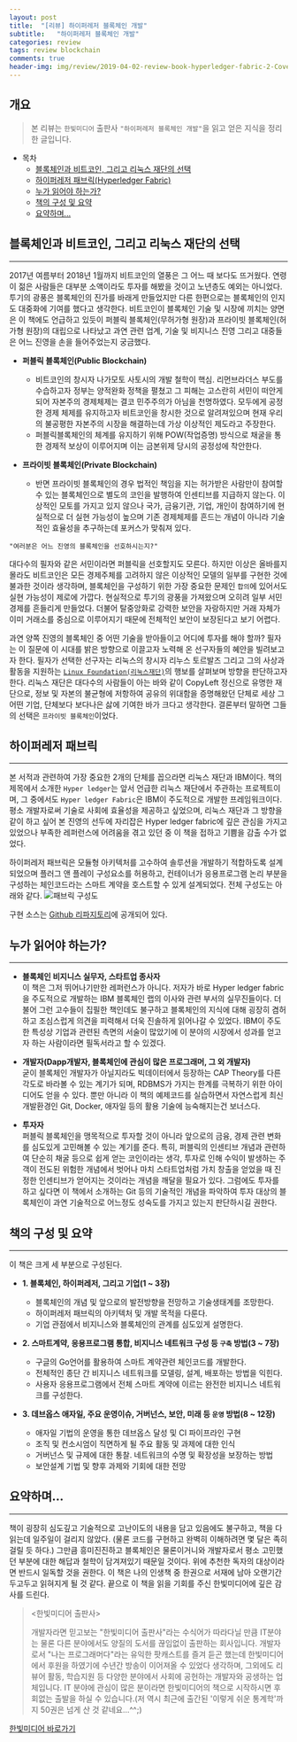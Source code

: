 ```yaml
---
layout: post
title:  "[리뷰] 하이퍼레저 블록체인 개발"
subtitle:   "하이퍼레저 블록체인 개발"
categories: review
tags: review blockchain
comments: true
header-img: img/review/2019-04-02-review-book-hyperledger-fabric-2-Cover.png
---
```


## 개요
> 본 리뷰는 `한빛미디어` 출판사 `"하이퍼레저 블록체인 개발"`을 읽고 얻은 지식을 정리한 글입니다.

- 목차
	- [블록체인과 비트코인, 그리고 리눅스 재단의 선택](#블록체인과-비트코인-그리고-리눅스-재단의-선택) 
	- [하이퍼레저 패브릭(Hyperledger Fabric)](#하이퍼레저-패브릭)
	- [누가 읽어야 하는가?](#누가-읽어야-하는가)
	- [책의 구성 및 요약](#책의-구성-및-요약)
	- [요약하며...](#요약하며)
  


## 블록체인과 비트코인, 그리고 리눅스 재단의 선택
---
2017년 여름부터 2018년 1월까지 비트코인의 열풍은 그 어느 때 보다도 뜨거웠다. 연령이 젊은 사람들은 대부분 소액이라도 투자를 해봤을 것이고 노년층도 예외는 아니었다. 투기의 광풍은 블록체인의 진가를 바래게 만들었지만 다른 한편으로는 블록체인의 인지도 대중화에 기여를 했다고 생각한다. 비트코인이 블록체인 기술 및 시장에 끼치는 양면은 이 책에도 언급하고 있듯이 퍼블릭 블록체인(무허가형 원장)과 프라이빗 블록체인(허가형 원장)의 대립으로 나타났고 과연 관련 업계, 기술 및 비지니스 진영 그리고 대중들은 어느 진영을 손을 들어주었는지 궁금했다.

* __퍼블릭 블록체인(Public Blockchain)__
  - 비트코인의 창시자 나가모토 사토시의 개발 철학이 핵심. 리먼브라더스 부도를 수습하고자 정부는 양적완화 정책을 펼쳤고 그 피해는 고스란히 서민이 떠안게 되어 자본주의 경제체제는 결코 민주주의가 아님을 천명하였다. 모두에게 공정한 경제 체제를 유지하고자 비트코인을 창시한 것으로 알려져있으며 현재 우리의 불공평한 자본주의 시장을 해결하는데 가상 이상적인 제도라고 주장한다. 
  - 퍼블릭블록체인의 체계를 유지하기 위해 POW(작업증명) 방식으로 채굴을 통한 경제적 보상이 이루어지며 이는 금본위제 당시의 공정성에 착안한다.
  
* __프라이빗 블록체인(Private Blockchain)__
  - 반면 프라이빗 블록체인의 경우 법적인 책임을 지는 허가받은 사람만이 참여할 수 있는 블록체인으로 별도의 코인을 발행하여 인센티브를 지급하지 않는다. 이상적인 모토를 가지고 있지 않으나 국가, 금융기관, 기업, 개인이 참여하기에 현실적으로 더 실현 가능성이 높으며 기존 경제체제를 흔드는 개념이 아니라 기술적인 효율성을 추구하는데 포커스가 맞춰져 있다.  

```
"여러분은 어느 진영의 블록체인을 선호하시는지?" 
```

대다수의 필자와 같은 서민이라면 퍼블릭을 선호할지도 모른다. 하지만 이상은 올바를지 몰라도 비트코인은 모든 경제주체를 고려하지 않은 이상적인 모델의 일부를 구현한 것에 불과한 것이라 생각하며, 블록체인을 구성하기 위한 가장 중요한 문제인 `합의`에 있어서도 실현 가능성이 제로에 가깝다. 현실적으로 투기의 광풍을 가져왔으며 오히려 일부 서민 경제를 흔들리게 만들었다. 더불어 탈중앙화로 강력한 보안을 자랑하지만 거래 자체가 이미 거래소를 중심으로 이루어지기 때문에 전체적인 보안이 보장된다고 보기 어렵다.

과연 양쪽 진영의 블록체인 중 어떤 기술을 받아들이고 어디에 투자를 해야 할까? 필자는 이 질문에 이 시대를 밝은 방향으로 이끌고자 노력해 온 선구자들의 혜안을 빌려보고자 한다. 필자가 선택한 선구자는 리눅스의 창시자 리누스 토르발즈 그리고 그의 사상과 활동을 지원하는 [`Linux Foundation(리눅스재단)`](https://ko.wikipedia.org/wiki/%EB%A6%AC%EB%88%85%EC%8A%A4_%EC%9E%AC%EB%8B%A8)의 행보를 살펴보며 방향을 판단하고자 한다. 리눅스 재단은 대다수의 사람들이 아는 바와 같이 CopyLeft 정신으로 유명한 재단으로, 정보 및 자본의 불균형에 저항하여 공유의 위대함을 증명해왔던 단체로 세상 그 어떤 기업, 단체보다 보다나은 삻에 기여한 바가 크다고 생각한다. 결론부터 말하면 그들의 선택은 `프라이빗 블록체인`이었다.


## 하이퍼레저 패브릭
---
본 서적과 관련하여 가장 중요한 2개의 단체를 꼽으라면 리눅스 재단과 IBM이다. 책의 제목에서 소개한 `Hyper ledger`는 앞서 언급한 리눅스 재단에서 주관하는 프로젝트이며, 그 중에서도 `Hyper ledger Fabric`은 IBM이 주도적으로 개발한 프레임워크이다. 평소 개발자로써 기술로 사회에 효율성을 제공하고 싶었으며, 리눅스 재단과 그 방향을 같이 하고 싶어 본 진영의 선두에 자리잡은 Hyper ledger fabric에 깊은 관심을 가지고 있었으나 부족한 레퍼런스에 어려움을 겪고 있던 중 이 책을 접하고 기쁨을 감출 수가 없었다.

하이퍼레저 패브릭은 모듈형 아키텍처를 고수하여 솔루션을 개발하기 적합하도록 설계되었으며 플러그 앤 플레이 구성요소를 허용하고, 컨테이너가 응용프로그램 논리 부분을 구성하는 체인코드라는 스마트 계약을 호스트할 수 있게 설계되었다. 전체 구성도는 아래와 같다.
![패브릭 구성도](https://theorydb.github.io/assets/img/review/2019-04-02-review-book-hyperledger-fabric-1-Flow-Diagram.png)
  

구현 소스는 [Github 리파지토리](https://github.com/HyperledgerHandsOn/trade-finance-logistics)에 공개되어 있다.



## 누가 읽어야 하는가?
---

- __블록체인 비지니스 실무자, 스타트업 종사자__  
  이 책은 그저 뛰어나기만한 레퍼런스가 아니다. 저자가 바로 Hyper ledger fabric을 주도적으로 개발하는 IBM 블록체인 랩의 이사와 관련 부서의 실무진들이다. 더불어 그런 고수들이 집필한 책인데도 불구하고 블록체인의 지식에 대해 굉장히 겸허하고 조심스럽게 의견을 피력해서 더욱 진솔하게 읽어나갈 수 있었다. IBM이 주도한 특성상 기업과 관련된 측면의 서술이 많았기에 이 분야의 시장에서 성과를 얻고자 하는 사람이라면 필독서라고 할 수 있겠다.

- __개발자(Dapp개발자, 블록체인에 관심이 많은 프로그래머, 그 외 개발자)__  
  굳이 블록체인 개발자가 아닐지라도 빅데이터에서 등장하는 CAP Theory를 다른 각도로 바라볼 수 있는 계기가 되며, RDBMS가 가지는 한계를 극복하기 위한 아이디어도 얻을 수 있다. 뿐만 아니라 이 책의 예제코드를 실습하면서 자연스럽게 최신 개발환경인 Git, Docker, 애자일 등의 활용 기술에 능숙해지는건 보너스다.

- __투자자__  
  퍼블릭 블록체인을 맹목적으로 투자할 것이 아니라 앞으로의 금융, 경제 관련 변화를 심도있게 고민해볼 수 있는 계기를 준다. 특히, 퍼블릭의 인센티브 개념과 관련하여 단순히 채굴 등으로 쉽게 얻는 코인이라는 생각, 투자로 인해 수익이 발생하는 주객이 전도된 위험한 개념에서 벗어나 마치 스타트업처럼 가치 창출을 얻었을 때 진정한 인센티브가 얻어지는 것이라는 개념을 깨달을 필요가 있다. 그럼에도 투자를 하고 싶다면 이 책에서 소개하는 Git 등의 기술적인 개념을 파악하여 투자 대상의 블록체인이 과연 기술적으로 어느정도 성숙도를 가지고 있는지 판단하시길 권한다. 

## 책의 구성 및 요약
---
이 책은 크게 세 부분으로 구성된다.

- __1. 블록체인, 하이퍼레저, 그리고 기업(1 ~ 3장)__  
  - 블록체인의 개념 및 앞으로의 발전방향을 전망하고 기술생태계를 조망한다.
  - 하이퍼레저 패브릭의 아키텍처 및 개발 목적을 다룬다.
  - 기업 관점에서 비지니스와 블록체인의 관계를 심도있게 설명한다.  

- __2. 스마트계약, 응용프로그램 통합, 비지니스 네트워크 구성 등 `구축` 방법(3 ~ 7장)__  
  - 구글의 Go언어를 활용하여 스마트 계약관련 체인코드를 개발한다.  
  - 전체적인 종단 간 비지니스 네트워크를 모델링, 설계, 배포하는 방법을 익힌다.
  - 사용자 응용프로그램에서 전체 스마트 계약에 이르는 완전한 비지니스 네트워크를 구성한다.  

- __3. 데브옵스 애자일, 주요 운영이슈, 거버넌스, 보안, 미래 등 `운영` 방법(8 ~ 12장)__  
  - 애자일 기법의 운영을 통한 데브옵스 달성 및 CI 파이프라인 구현
  - 조직 및 컨소시엄이 직면하게 될 주요 활동 및 과제에 대한 인식
  - 거버넌스 및 규제에 대한 통찰. 네트워크의 수명 및 확장성을 보장하는 방법
  - 보안설계 기법 및 향후 과제와 기회에 대한 전망  

## 요약하며...
---
책이 굉장히 심도깊고 기술적으로 고난이도의 내용을 담고 있음에도 불구하고, 책을 다 읽는데 일주일이 걸리지 않았다. (물론 코드를 구현하고 완벽히 이해하려면 몇 달은 족히 걸릴 듯 하다.) 그만큼 흥미진진하고 블록체인은 물론이거니와 개발자로서 평소 고민했던 부분에 대한 해답과 철학이 담겨져있기 때문일 것이다. 위에 추천한 독자의 대상이라면 반드시 일독할 것을 권한다. 이 책은 나의 인생책 중 한권으로 서재에 남아 오랜기간 두고두고 읽혀지게 될 것 같다. 끝으로 이 책을 읽을 기회를 주신 한빛미디어에 깊은 감사를 드린다. 


> \<한빛미디어 출판사\>  
> 
> 개발자라면 믿고보는 "한빛미디어 출판사"라는 수식어가 따라다닐 만큼 IT분야는 물론 다른 분야에서도 양질의 도서를 끊임없이 
> 출판하는 회사입니다. 개발자로서 "나는 프로그래머다"라는 유익한 팟캐스트를 즐겨 듣곤 했는데 한빛미디어에서 후원을
> 하였기에 수년간 방송이 이어져올 수 있었다 생각하며, 그외에도 리뷰어 활동, 학습지원 등 다양한 분야에서 사회에 공헌하는 
> 개발자와 공생하는 업체입니다. IT 분야에 관심이 많은 분이라면 한빛미디어의 책으로 시작하시면 후회없는 출발을 하실 수 
> 있습니다.(저 역시 최근에 출간된 '이렇게 쉬운 통계학'까지 50권은 넘게 산 것 같네요...^^;)  


[한빛미디어 바로가기](http://www.hanbit.co.kr/)
